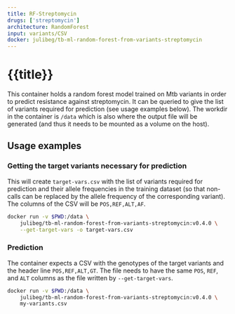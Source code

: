 ```yaml
---
title: RF-Streptomycin
drugs: ['streptomycin']
architecture: RandomForest
input: variants/CSV
docker: julibeg/tb-ml-random-forest-from-variants-streptomycin
---
```

# {{title}}

This container holds a random forest model trained on Mtb variants in order to predict resistance against streptomycin. It can be queried to give the list of variants required for prediction (see usage examples below). The workdir in the container is `/data` which is also where the output file will be generated (and thus it needs to be mounted as a volume on the host).

## Usage examples

### Getting the target variants necessary for prediction

This will create `target-vars.csv` with the list of variants required for
prediction and their allele frequencies in the training dataset (so that
non-calls can be replaced by the allele frequency of the corresponding variant).
The columns of the CSV will be `POS,REF,ALT,AF`.

```bash
docker run -v $PWD:/data \
    julibeg/tb-ml-random-forest-from-variants-streptomycin:v0.4.0 \
    --get-target-vars -o target-vars.csv
```

### Prediction

The container expects a CSV with the genotypes of the target variants and the
header line `POS,REF,ALT,GT`. The file needs to have the same `POS`, `REF`, and
`ALT` columns as the file written by `--get-target-vars`.

```bash
docker run -v $PWD:/data \
    julibeg/tb-ml-random-forest-from-variants-streptomycin:v0.4.0 \
    my-variants.csv
```

